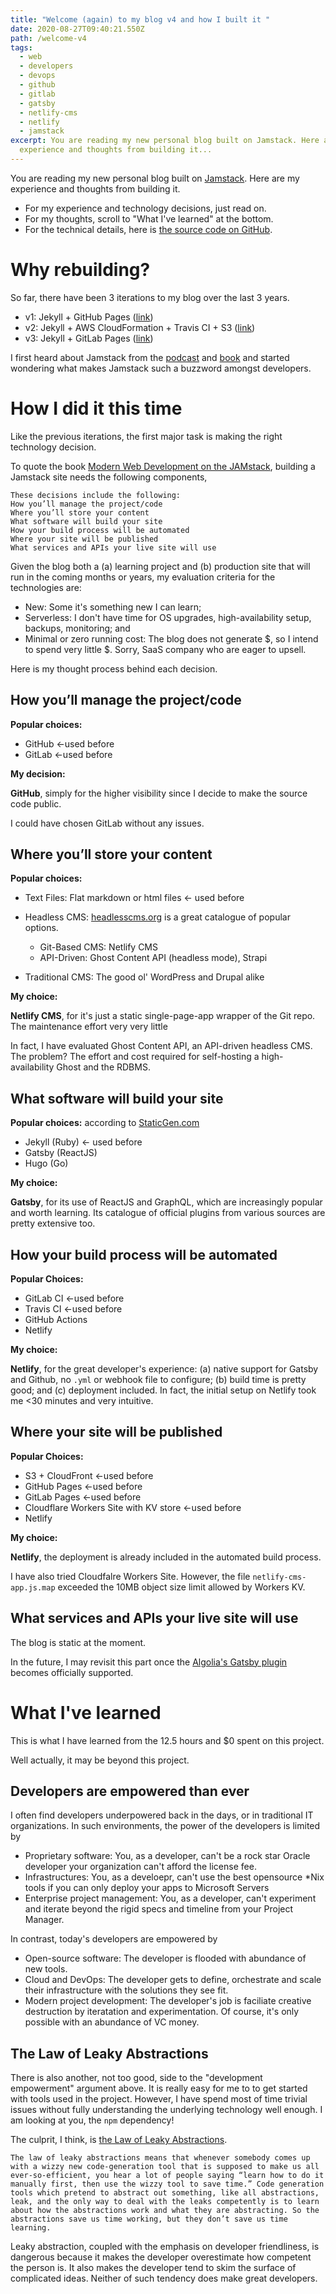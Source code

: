 ```yaml
---
title: "Welcome (again) to my blog v4 and how I built it "
date: 2020-08-27T09:40:21.550Z
path: /welcome-v4
tags:
  - web
  - developers
  - devops
  - github
  - gitlab
  - gatsby
  - netlify-cms
  - netlify
  - jamstack
excerpt: You are reading my new personal blog built on Jamstack. Here are my
  experience and thoughts from building it...
---
```

You are reading my new personal blog built on [Jamstack](https://jamstack.org/). Here are my experience and thoughts from building it.

* For my experience and technology decisions, just read on.
* For my thoughts, scroll to "What I've learned" at the bottom.
* For the technical details, here is [the source code on GitHub](https://github.com/mw866/chriswang.tech-gatsby).

# Why rebuilding?

So far, there have been 3 iterations to my blog over the last 3 years.

* v1: Jekyll + GitHub Pages ([link](https://chriswang.tech/personal-website))
* v2: Jekyll + AWS CloudFormation + Travis CI + S3 ([link](https://chriswang.tech/self-managed-gh))
* v3: Jekyll + GitLab Pages ([link](https://chriswang.tech/gitlab-pages))

I first heard about Jamstack from the [podcast](https://www.heavybit.com/library/podcasts/jamstack-radio/) and [book](https://www.netlify.com/oreilly-jamstack/) and started wondering what makes Jamstack such a buzzword amongst developers.

# How I did it this time

Like the previous iterations, the first major task is making the right technology decision.

To quote the book [Modern Web Development on the JAMstack](https://www.netlify.com/oreilly-jamstack/), building a Jamstack site needs the following components,

```
These decisions include the following:
How you’ll manage the project/code
Where you’ll store your content
What software will build your site
How your build process will be automated
Where your site will be published
What services and APIs your live site will use
```

Given the blog both a (a) learning project and (b) production site that will run in the coming months or years, my evaluation criteria for the technologies are:

* New: Some it's something new I can learn;
* Serverless: I don't have time for OS upgrades, high-availability setup, backups, monitoring; and
* Minimal or zero running cost:  The blog does not generate $, so I intend to spend very little $. Sorry, SaaS company who are eager to upsell.

Here is my thought process behind each decision.

## How you’ll manage the project/code

**Popular choices:**

* GitHub <-used before
* GitLab <-used before

**My decision:**

**GitHub**, simply for the higher visibility since I decide to make the source code public. 

I could have chosen GitLab without any issues.

## Where you’ll store your content

**Popular choices:**

* Text Files: Flat markdown or html files <- used before
* Headless CMS: [headlesscms.org](https://headlesscms.org/) is a great catalogue of popular options. 

  * Git-Based CMS: Netlify CMS
  * API-Driven: Ghost Content API (headless mode), Strapi
* Traditional CMS: The good ol' WordPress and Drupal alike

**My choice:**

**Netlify CMS**, for it's just a static single-page-app wrapper of the Git repo. The maintenance effort very very little

In fact, I have evaluated Ghost Content API, an API-driven headless CMS.  The problem? The effort and cost required for self-hosting a high-availability Ghost and the RDBMS. 

## What software will build your site

**Popular choices:** according to [StaticGen.com ](https://www.staticgen.com/)

* Jekyll (Ruby) <- used before
* Gatsby (ReactJS)
* Hugo (Go)

**My choice:**

**Gatsby**, for its use of ReactJS and GraphQL, which are increasingly popular and worth learning. Its catalogue of official plugins from various sources are pretty extensive too.

## How your build process will be automated

**Popular Choices:**

* GitLab CI <-used before
* Travis CI <-used before
* GitHub Actions
* Netlify

**My choice:**

**Netlify**, for the great developer's experience: (a) native support for Gatsby and Github, no `.yml`  or webhook file to configure; (b) build time is pretty good; and (c) deployment included. In fact, the initial setup on Netlify took me  <30 minutes and very intuitive.

## Where your site will be published

**Popular Choices:**

* S3 + CloudFront <-used before
* GitHub Pages <-used before
* GitLab Pages <-used before
* Cloudflare Workers Site with KV store <-used before
* Netlify

**My choice:**

**Netlify**, the deployment is already included in the automated build process.

I have also tried Cloudfalre Workers Site. However, the file `netlify-cms-app.js.map` exceeded the 10MB object size limit allowed by Workers KV.

## What services and APIs your live site will use

The blog is static at the moment. 

In the future, I may revisit this part once the [Algolia's Gatsby plugin](https://github.com/algolia/gatsby-plugin-algolia) becomes officially supported.

# What I've learned

This is what I have learned from the 12.5 hours and $0 spent on this project.

Well actually, it may be beyond this project.

## Developers are empowered than ever

I often find developers underpowered back in the days, or in traditional IT organizations. In such environments, the power of the developers is limited by  

* Proprietary software: You, as a developer, can't be a rock star Oracle developer your organization can't afford the license fee.
* Infrastructures: You, as a develoepr, can't use the best opensource *Nix tools if you can only deploy your apps to Microsoft Servers 
* Enterprise project management: You, as a developer, can't experiment and iterate beyond the rigid specs and timeline from your Project Manager. 

In contrast, today's developers are empowered by

* Open-source software: The developer is flooded with abundance of new tools. 
* Cloud and DevOps: The developer gets to define, orchestrate and scale their infrastructure with the solutions they see fit. 
* Modern project development: The developer's job is faciliate creative destruction by iteratation and experimentation. Of course, it's only possible with an abundance of VC money.

## The Law of Leaky Abstractions

There is also another, not too good, side to the "development empowerment" argument above. 
It is really easy for me to to get started with tools used in the project. However, I have spend most of time trivial issues without fully understanding the underlying technology well enough. I am looking at you, the `npm` dependency!

The culprit, I think, is [the Law of Leaky Abstractions](https://www.joelonsoftware.com/2002/11/11/the-law-of-leaky-abstractions/). 

```
The law of leaky abstractions means that whenever somebody comes up with a wizzy new code-generation tool that is supposed to make us all ever-so-efficient, you hear a lot of people saying “learn how to do it manually first, then use the wizzy tool to save time.” Code generation tools which pretend to abstract out something, like all abstractions, leak, and the only way to deal with the leaks competently is to learn about how the abstractions work and what they are abstracting. So the abstractions save us time working, but they don’t save us time learning.
```

Leaky abstraction, coupled with the emphasis on developer friendliness, is dangerous because it makes the developer overestimate how competent the person is. It also makes the developer tend to skim the surface of complicated ideas. Neither of such tendency does make great developers.